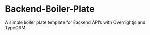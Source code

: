 # Backend-Boiler-Plate
A simple boiler plate template for Backend API's with Overnightjs and TypeORM
